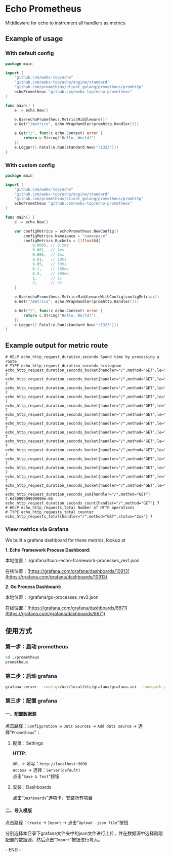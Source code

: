 # Echo Prometheus
Middleware for echo to instrument all handlers as metrics


## Example of usage

### With default config
```go
package main

import (
	"github.com/webx-top/echo"
	"github.com/webx-top/echo/engine/standard"
	"github.com/prometheus/client_golang/prometheus/promhttp"
	echoPrometheus "github.com/webx-top/echo-prometheus"
)

func main() {
	e := echo.New()

	e.Use(echoPrometheus.MetricsMiddleware())
	e.Get("/metrics", echo.WrapHandler(promhttp.Handler()))

	e.Get("/", func(c echo.Context) error {
		return c.String("Hello, World!")
	})
	e.Logger().Fatal(e.Run(standard.New(":1323")))
}
```

### With custom config
```go
package main

import (
	"github.com/webx-top/echo"
	"github.com/webx-top/echo/engine/standard"
	"github.com/prometheus/client_golang/prometheus/promhttp"
	echoPrometheus "github.com/webx-top/echo-prometheus"
)

func main() {
	e := echo.New()

	var configMetrics = echoPrometheus.NewConfig()
		configMetrics.Namespace = "namespace"
		configMetrics.Buckets = []float64{
			0.0005, // 0.5ms
			0.001,  // 1ms
			0.005,  // 5ms
			0.01,   // 10ms
			0.05,   // 50ms
			0.1,    // 100ms
			0.5,    // 500ms
			1,      // 1s
			2,      // 2s
	}

	e.Use(echoPrometheus.MetricsMiddlewareWithConfig(configMetrics))
	e.Get("/metrics", echo.WrapHandler(promhttp.Handler()))

	e.Get("/", func(c echo.Context) error {
		return c.String("Hello, World!")
	})
	e.Logger().Fatal(e.Run(standard.New(":1323")))
}
```


## Example output for metric route

```
# HELP echo_http_request_duration_seconds Spend time by processing a route
# TYPE echo_http_request_duration_seconds histogram
echo_http_request_duration_seconds_bucket{handler="/",method="GET",le="0.0005"} 7
echo_http_request_duration_seconds_bucket{handler="/",method="GET",le="0.001"} 7
echo_http_request_duration_seconds_bucket{handler="/",method="GET",le="0.002"} 7
echo_http_request_duration_seconds_bucket{handler="/",method="GET",le="0.005"} 7
echo_http_request_duration_seconds_bucket{handler="/",method="GET",le="0.01"} 7
echo_http_request_duration_seconds_bucket{handler="/",method="GET",le="0.02"} 7
echo_http_request_duration_seconds_bucket{handler="/",method="GET",le="0.05"} 7
echo_http_request_duration_seconds_bucket{handler="/",method="GET",le="0.1"} 7
echo_http_request_duration_seconds_bucket{handler="/",method="GET",le="0.2"} 7
echo_http_request_duration_seconds_bucket{handler="/",method="GET",le="0.5"} 7
echo_http_request_duration_seconds_bucket{handler="/",method="GET",le="1"} 7
echo_http_request_duration_seconds_bucket{handler="/",method="GET",le="2"} 7
echo_http_request_duration_seconds_bucket{handler="/",method="GET",le="5"} 7
echo_http_request_duration_seconds_bucket{handler="/",method="GET",le="+Inf"} 7
echo_http_request_duration_seconds_sum{handler="/",method="GET"} 7.645099999999999e-05
echo_http_request_duration_seconds_count{handler="/",method="GET"} 7
# HELP echo_http_requests_total Number of HTTP operations
# TYPE echo_http_requests_total counter
echo_http_requests_total{handler="/",method="GET",status="2xx"} 7
```

### View metrics via Grafana

We built a grafana dashboard for these metrics, lookup at

**1. Echo Framework Process Dashboard:**

本地位置：./grafana/tsuru-echo-framework-processes_rev1.json

在线位置：[https://grafana.com/grafana/dashboards/10913](https://grafana.com/grafana/dashboards/10913)

**2. Go Process Dashboard:**

本地位置：./grafana/go-processes_rev2.json

在线位置：[https://grafana.com/grafana/dashboards/6671](https://grafana.com/grafana/dashboards/6671)

## 使用方式

### 第一步：启动 prometheus

```bash
cd ./prometheus
prometheus
```

### 第二步：启动 grafana

```bash
grafana-server --config=/usr/local/etc/grafana/grafana.ini --homepath /usr/local/share/grafana cfg:default.paths.logs=/usr/local/var/log/grafana cfg:default.paths.data=/usr/local/var/lib/grafana cfg:default.paths.plugins=/usr/local/var/lib/grafana/plugins
```

### 第三步：配置 grafana

#### 一、配置数据源

点击路径：`Configuration` -> `Data Sources` -> `Add data source` -> 选择“`Prometheus`”：

1. 配置：Settings

    **HTTP**:

    `URL` -> 填写：`http://localhost:9090`  
    `Access` -> 选择：`Server(default)`  
    点击“`Save & Test`“按钮

2. 安装：Dashboards

   点击“`Dashboards`”选项卡，安装所有项目

#### 二、导入模版

点击路径：`Create` -> `Import` -> 点击“`Upload .json file`”按钮

分别选择本目录下grafana文件夹中的json文件进行上传，并在数据源中选择刚刚配置的数据源，然后点击“`Import`”按钮进行导入。

\- END -
